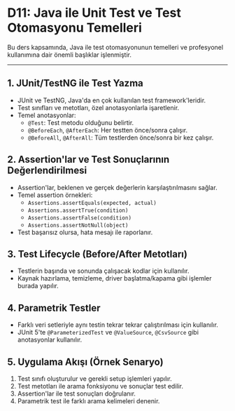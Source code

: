 # D11: Java ile Unit Test ve Test Otomasyonu Temelleri

Bu ders kapsamında, Java ile test otomasyonunun temelleri ve profesyonel kullanımına dair önemli başlıklar işlenmiştir.

---

## 1. JUnit/TestNG ile Test Yazma
- JUnit ve TestNG, Java'da en çok kullanılan test framework'leridir.
- Test sınıfları ve metotları, özel anotasyonlarla işaretlenir.
- Temel anotasyonlar:
  - `@Test`: Test metodu olduğunu belirtir.
  - `@BeforeEach`, `@AfterEach`: Her testten önce/sonra çalışır.
  - `@BeforeAll`, `@AfterAll`: Tüm testlerden önce/sonra bir kez çalışır.

## 2. Assertion'lar ve Test Sonuçlarının Değerlendirilmesi
- Assertion'lar, beklenen ve gerçek değerlerin karşılaştırılmasını sağlar.
- Temel assertion örnekleri:
  - `Assertions.assertEquals(expected, actual)`
  - `Assertions.assertTrue(condition)`
  - `Assertions.assertFalse(condition)`
  - `Assertions.assertNotNull(object)`
- Test başarısız olursa, hata mesajı ile raporlanır.

## 3. Test Lifecycle (Before/After Metotları)
- Testlerin başında ve sonunda çalışacak kodlar için kullanılır.
- Kaynak hazırlama, temizleme, driver başlatma/kapama gibi işlemler burada yapılır.

## 4. Parametrik Testler
- Farklı veri setleriyle aynı testin tekrar tekrar çalıştırılması için kullanılır.
- JUnit 5'te `@ParameterizedTest` ve `@ValueSource`, `@CsvSource` gibi anotasyonlar kullanılır.

## 5. Uygulama Akışı (Örnek Senaryo)
1. Test sınıfı oluşturulur ve gerekli setup işlemleri yapılır.
2. Test metotları ile arama fonksiyonu ve sonuçlar test edilir.
3. Assertion'lar ile test sonuçları doğrulanır.
4. Parametrik test ile farklı arama kelimeleri denenir.
